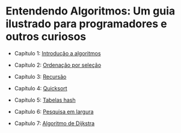 # Entendendo Algoritmos: Um guia ilustrado para programadores e outros curiosos

  

- Capítulo 1: [Introdução a algoritmos](introducao-a-algoritmos.md)

- Capítulo 2: [Ordenação por seleção](ordenacao-por-selecao.md)

- Capítulo 3: [Recursão](recursao.md)

- Capítulo 4: [Quicksort](quicksort.md)

- Capítulo 5: [Tabelas hash](tabelas-hash.md)

- Capítulo 6: [Pesquisa em largura](pesquisa-em-largura.md)

- Capítulo 7: [Algoritmo de Dijkstra](algoritmo-de-dijkstra.md)
